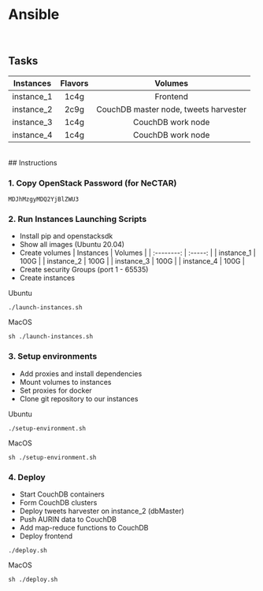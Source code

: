 # Ansible

<br />

## Tasks
  | Instances  | Flavors |                 Volumes                 |
  | :--------: | :-----: | :-------------------------------------: |
  | instance_1 |   1c4g  |                 Frontend                |
  | instance_2 |   2c9g  |  CouchDB master node, tweets harvester  |
  | instance_3 |   1c4g  |            CouchDB work node            |
  | instance_4 |   1c4g  |            CouchDB work node            |
<br />
## Instructions

### 1. Copy OpenStack Password (for NeCTAR)
```
MDJhMzgyMDQ2YjBlZWU3
```

### 2. Run Instances Launching Scripts
* Install pip and openstacksdk
* Show all images (Ubuntu 20.04)
* Create volumes
  | Instances  | Volumes |
  | :--------: | :-----: |
  | instance_1 |  100G   |
  | instance_2 |  100G   |
  | instance_3 |  100G   |
  | instance_4 |  100G   |
* Create security Groups (port 1 - 65535)
* Create instances
  
Ubuntu
```
./launch-instances.sh
```
MacOS
```
sh ./launch-instances.sh
```

### 3. Setup environments
* Add proxies and install dependencies
* Mount volumes to instances
* Set proxies for docker
* Clone git repository to our instances

Ubuntu
```
./setup-environment.sh
```
MacOS
```
sh ./setup-environment.sh
```

### 4. Deploy
* Start CouchDB containers
* Form CouchDB clusters
* Deploy tweets harvester on instance_2 (dbMaster)
* Push AURIN data to CouchDB
* Add map-reduce functions to CouchDB
* Deploy frontend
```
./deploy.sh
```
MacOS
```
sh ./deploy.sh
```